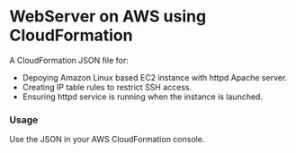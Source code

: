 # WebServer on AWS using CloudFormation

A CloudFormation JSON file for:
* Depoying Amazon Linux based EC2 instance with httpd Apache server.
* Creating IP table rules to restrict SSH access.
* Ensuring httpd service is running when the instance is launched.

### Usage

Use the JSON in your AWS CloudFormation console.